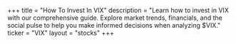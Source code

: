 +++
title = "How To Invest In VIX"
description = "Learn how to invest in VIX with our comprehensive guide. Explore market trends, financials, and the social pulse to help you make informed decisions when analyzing $VIX."
ticker = "VIX"
layout = "stocks"
+++

